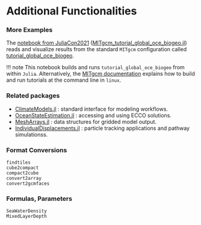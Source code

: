 # Additional Functionalities

### More Examples

The [notebook from JuliaCon2021](https://juliaocean.github.io/MarineEcosystemsJuliaCon2021.jl/dev/MITgcm_tutorial_global_oce_biogeo.html) ([MITgcm\_tutorial\_global\_oce\_biogeo.jl](https://juliaocean.github.io/MarineEcosystemsJuliaCon2021.jl/dev/MITgcm_tutorial_global_oce_biogeo.jl)) reads and visualize results from the standard `MITgcm` configuration called [tutorial\_global\_oce_biogeo](https://mitgcm.readthedocs.io/en/latest/examples/global_oce_biogeo/global_oce_biogeo.html).

!!! note 
    This notebook builds and runs `tutorial_global_oce_biogeo` from within `Julia`. Alternatively, the [MITgcm documentation](https://mitgcm.readthedocs.io/en/latest/getting_started/getting_started.html) explains how to build and run tutorials at the command line in `linux`. 

### Related packages 

- [ClimateModels.jl](https://gaelforget.github.io/ClimateModels.jl/stable/) : standard interface for modeling workflows. 
- [OceanStateEstimation.jl](https://JuliaOcean.github.io/OceanStateEstimation.jl/dev/) : accessing and using ECCO solutions. 
- [MeshArrays.jl](https://juliaclimate.github.io/MeshArrays.jl/dev/) : data structures for gridded model output.
- [IndividualDisplacements.jl](https://juliaclimate.github.io/IndividualDisplacements.jl/dev/) : particle tracking applications and pathway simulationss. 

### Format Conversions

```@docs
findtiles
cube2compact
compact2cube
convert2array
convert2gcmfaces
```

### Formulas, Parameters

```@docs
SeaWaterDensity
MixedLayerDepth
```
